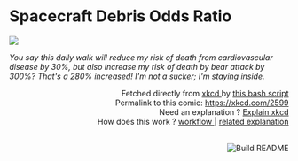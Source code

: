 # <b>Spacecraft Debris Odds Ratio</b>

[![](https://imgs.xkcd.com/comics/spacecraft_debris_odds_ratio.png)](https://xkcd.com/2599)

<i>You say this daily walk will reduce my risk of death from cardiovascular disease by 30%, but also increase my risk of death by bear attack by 300%? That&#39;s a 280% increased! I&#39;m not a sucker; I&#39;m staying inside.</i>

<div align="right">
  Fetched directly from
  <a href="https://xkcd.com">
    xkcd
  </a>
  by
  <a href="https://github.com/Vanille-N/Vanille-N/blob/master/fetch">
    this bash script
  </a>
</div>
<div align="right">
  Permalink to this comic:
  <a href="https://xkcd.com/2599">
    https://xkcd.com/2599
  </a>
</div>
<div align="right">
  Need an explanation ?
  <a href="https://www.explainxkcd.com/wiki/index.php/2599">
    Explain xkcd
  </a>
</div>
<div align="right">
  How does this work ?
  <a href="https://github.com/Vanille-N/Vanille-N/blob/master/.github/workflows/build.yml">
    workflow
  </a>
  |
  <a href="https://simonwillison.net/2020/Jul/10/self-updating-profile-readme/">
    related explanation
  </a>
</div><br>

<a href="https://github.com/Vanille-N/Vanille-N/actions"><img src="https://github.com/Vanille-N/Vanille-N/workflows/Build%20README/badge.svg" align="right" alt="Build README"></a>
